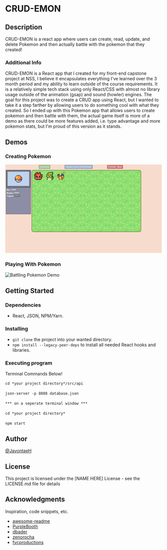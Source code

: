 # CRUD-EMON

## Description

CRUD-EMON is a react app where users can create, read, update, and delete Pokemon and then actually battle with the pokemon that they created!

### Additional Info

CRUD-EMON is a React app that I created for my front-end capstone project at NSS, I believe it encapsulates everything I've learned over the 3 month period and my ability to learn outside of the course requirements. It is a relatively simple tech stack using only React/CSS with almost no library usage outside of the animation (gsap) and sound (howler) engines. The goal for this project was to create a CRUD app using React, but I wanted to take it a step farther by allowing users to do something cool with what they created. So I ended up with this Pokemon app that allows users to create pokemon and then battle with them, the actual game itself is more of a demo as there could be more features added, i.e. type advantage and more pokemon stats, but I'm proud of this version as it stands.

## Demos

### Creating Pokemon

![Battling Pokemon Demo](/demos/pokemon-create-demo.gif)

### Playing With Pokemon

![Battling Pokemon Demo](/demos/pokemon-battle-demo.gif)

## Getting Started

### Dependencies

- React, JSON, NPM/Yarn.

### Installing

- `git clone` the project into your wanted directory.
- `npm install --legacy-peer-deps` to install all needed React hooks and libraries.

### Executing program

Terminal Commands Below!

```
cd *your project directory*/src/api

json-server -p 8088 database.json

*** on a seperate terminal window ***

cd *your project directory*

npm start

```

## Author

[@JavontaeH](https://github.com/JavontaeH)

## License

This project is licensed under the [NAME HERE] License - see the LICENSE.md file for details

## Acknowledgments

Inspiration, code snippets, etc.

- [awesome-readme](https://github.com/matiassingers/awesome-readme)
- [PurpleBooth](https://gist.github.com/PurpleBooth/109311bb0361f32d87a2)
- [dbader](https://github.com/dbader/readme-template)
- [zenorocha](https://gist.github.com/zenorocha/4526327)
- [fvcproductions](https://gist.github.com/fvcproductions/1bfc2d4aecb01a834b46)
